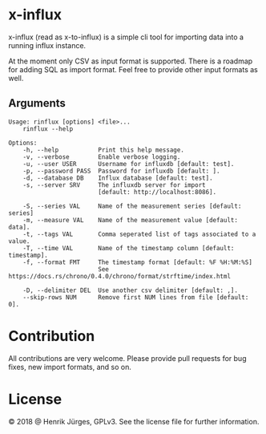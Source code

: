 
# x-influx

x-influx (read as x-to-influx) is a simple cli tool 
for importing data into a running influx instance.

At the moment only CSV as input format is supported. There
is a roadmap for adding SQL as import format. Feel free to provide
other input formats as well.

## Arguments


    Usage: rinflux [options] <file>...
        rinflux --help

    Options:
        -h, --help           Print this help message.
        -v, --verbose        Enable verbose logging.
        -u, --user USER      Username for influxdb [default: test].
        -p, --password PASS  Password for influxdb [default: ].
        -d, --database DB    Influx database [default: test].
        -s, --server SRV     The influxdb server for import 
                             [default: http://localhost:8086].
  
        -S, --series VAL     Name of the measurement series [default: series]
        -m, --measure VAL    Name of the measurement value [default: data].
        -t, --tags VAL       Comma seperated list of tags associated to a value.
        -T, --time VAL       Name of the timestamp column [default: timestamp].
        -f, --format FMT     The timestamp format [default: %F %H:%M:%S]
                             See https://docs.rs/chrono/0.4.0/chrono/format/strftime/index.html

        -D, --delimiter DEL  Use another csv delimiter [default: ,].
        --skip-rows NUM      Remove first NUM lines from file [default: 0].


# Contribution

All contributions are very welcome. Please provide pull requests for
bug fixes, new import formats, and so on.

# License

© 2018 @ Henrik Jürges, GPLv3. See the license file for further information.
